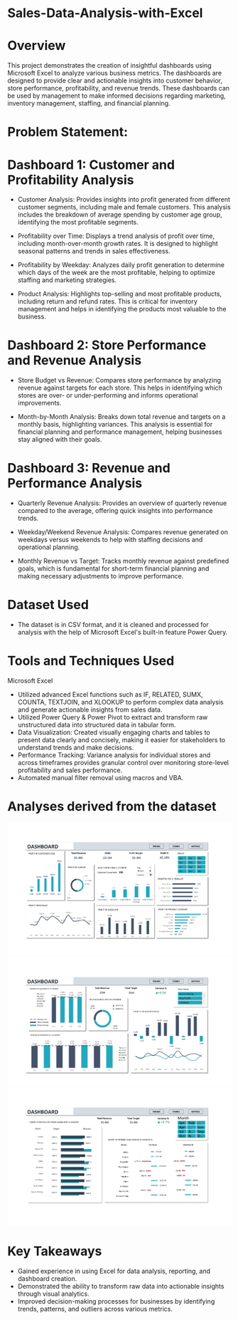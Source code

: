 # Sales-Data-Analysis-with-Excel

# Overview
This project demonstrates the creation of insightful dashboards using Microsoft Excel to analyze various business metrics. The dashboards are designed to provide clear and actionable insights into customer behavior, store performance, profitability, and revenue trends. These dashboards can be used by management to make informed decisions regarding marketing, inventory management, staffing, and financial planning.

# Problem Statement:
# Dashboard 1: Customer and Profitability Analysis
* Customer Analysis: Provides insights into profit generated from different customer segments, including male and female customers. This analysis includes the breakdown of average spending by customer age group, identifying the most profitable segments.

* Profitability over Time: Displays a trend analysis of profit over time, including month-over-month growth rates. It is designed to highlight seasonal patterns and trends in sales effectiveness.

* Profitability by Weekday: Analyzes daily profit generation to determine which days of the week are the most profitable, helping to optimize staffing and marketing strategies.

* Product Analysis: Highlights top-selling and most profitable products, including return and refund rates. This is critical for inventory management and helps in identifying the products most valuable to the business.

# Dashboard 2: Store Performance and Revenue Analysis
* Store Budget vs Revenue: Compares store performance by analyzing revenue against targets for each store. This helps in identifying which stores are over- or under-performing and informs operational improvements.

* Month-by-Month Analysis: Breaks down total revenue and targets on a monthly basis, highlighting variances. This analysis is essential for financial planning and performance management, helping businesses stay aligned with their goals.

# Dashboard 3: Revenue and Performance Analysis
* Quarterly Revenue Analysis: Provides an overview of quarterly revenue compared to the average, offering quick insights into performance trends.

* Weekday/Weekend Revenue Analysis: Compares revenue generated on weekdays versus weekends to help with staffing decisions and operational planning.

* Monthly Revenue vs Target: Tracks monthly revenue against predefined goals, which is fundamental for short-term financial planning and making necessary adjustments to improve performance.



# Dataset Used
* The dataset is in CSV format, and it is cleaned and processed for analysis with the help of Microsoft Excel's built-in feature Power Query.


# Tools and Techniques Used
Microsoft Excel
* Utilized advanced Excel functions such as IF, RELATED, SUMX, COUNTA, TEXTJOIN, and XLOOKUP to perform complex data analysis and generate actionable insights from sales data.
* Utilized Power Query & Power Pivot to extract and transform raw unstructured data into structured data in tabular form.
* Data Visualization: Created visually engaging charts and tables to present data clearly and concisely, making it easier for stakeholders to understand trends and make decisions.
* Performance Tracking: Variance analysis for individual stores and across timeframes provides granular control over monitoring store-level profitability and sales performance.
* Automated manual filter removal using macros and VBA.




# Analyses derived from the dataset
![Alt text for your image](https://github.com/Aahil-Hussain/Sales-Dashboard-Using-Excel/blob/main/Sales%20Dashboard-1.png)
![Alt text for your image](https://github.com/Aahil-Hussain/Sales-Dashboard-Using-Excel/blob/main/Sales%20Dashboard-2.png)
![Alt text for your image](https://github.com/Aahil-Hussain/Sales-Dashboard-Using-Excel/blob/main/Sales%20Dashboard-3.png)


# Key Takeaways
* Gained experience in using Excel for data analysis, reporting, and dashboard creation.
* Demonstrated the ability to transform raw data into actionable insights through visual analytics.
* Improved decision-making processes for businesses by identifying trends, patterns, and outliers across various metrics.
